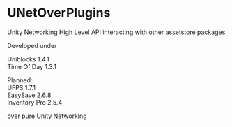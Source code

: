 # UNetOverPlugins
Unity Networking High Level API interacting with other assetstore packages

Developed under<br />

Uniblocks 1.4.1<br />
Time Of Day 1.3.1<br />

Planned:<br />
UFPS 1.7.1<br />
EasySave 2.6.8<br />
Inventory Pro 2.5.4<br />

over pure Unity Networking
